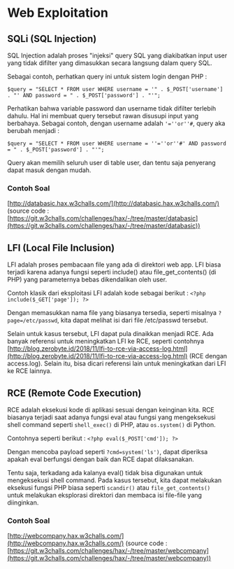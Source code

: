 # Web Exploitation

## SQLi (SQL Injection)

SQL Injection adalah proses "injeksi" query SQL yang diakibatkan input user yang tidak difilter yang dimasukkan secara langsung dalam query SQL.

Sebagai contoh, perhatkan query ini untuk sistem login dengan PHP :

`$query = "SELECT * FROM user WHERE username = '" . $_POST['username'] . "' AND password = " . $_POST['password'] . "'";` 

Perhatikan bahwa variable password dan username tidak difilter terlebih dahulu. Hal ini membuat query tersebut rawan disusupi input yang berbahaya. Sebagai contoh, dengan username adalah `'=''or''#`, query aka berubah menjadi :

`$query = "SELECT * FROM user WHERE username = ''=''or''#' AND password = " . $_POST['password'] . "'";`

Query akan memilih seluruh user di table user, dan tentu saja penyerang dapat masuk dengan mudah.

### Contoh Soal
[http://databasic.hax.w3challs.com/](http://databasic.hax.w3challs.com/) (source code : [https://git.w3challs.com/challenges/hax/-/tree/master/databasic](https://git.w3challs.com/challenges/hax/-/tree/master/databasic))


## LFI (Local File Inclusion)

LFI adalah proses pembacaan file yang ada di direktori web app. LFI biasa terjadi karena adanya fungsi seperti include() atau file_get_contents() (di PHP) yang parameternya bebas dikendalikan oleh user.

Contoh klasik dari eksploitasi LFI adalah kode sebagai berikut :
`<?php include($_GET['page']); ?>` 

Dengan memasukkan nama file yang biasanya tersedia, seperti misalnya `?page=/etc/passwd`, kita dapat melihat isi dari file /etc/passwd tersebut.

Selain untuk kasus tersebut, LFI dapat pula dinaikkan menjadi RCE. Ada banyak referensi untuk meningkatkan LFI ke RCE, seperti contohnya [http://blog.zerobyte.id/2018/11/lfi-to-rce-via-access-log.html](http://blog.zerobyte.id/2018/11/lfi-to-rce-via-access-log.html) (RCE dengan access.log). Selain itu, bisa dicari referensi lain untuk meningkatkan dari LFI ke RCE lainnya.


## RCE (Remote Code Execution)

RCE adalah eksekusi kode di aplikasi sesuai dengan keinginan kita. RCE biasanya terjadi saat adanya fungsi eval atau fungsi yang mengeksekusi shell command seperti `shell_exec()` di PHP, atau `os.system()` di Python.

Contohnya seperti berikut :
`<?php eval($_POST['cmd']); ?>`

Dengan mencoba payload seperti `?cmd=system('ls')`, dapat diperiksa apakah eval berfungsi dengan baik dan RCE dapat dilaksanakan.

Tentu saja, terkadang ada kalanya eval() tidak bisa digunakan untuk mengeksekusi shell command. Pada kasus tersebut, kita dapat melakukan eksekusi fungsi PHP biasa seperti `scandir()` atau `file_get_contents()` untuk melakukan eksplorasi direktori dan membaca isi file-file yang diinginkan.

### Contoh Soal
[http://webcompany.hax.w3challs.com/](http://webcompany.hax.w3challs.com/) (source code : [https://git.w3challs.com/challenges/hax/-/tree/master/webcompany](https://git.w3challs.com/challenges/hax/-/tree/master/webcompany))
